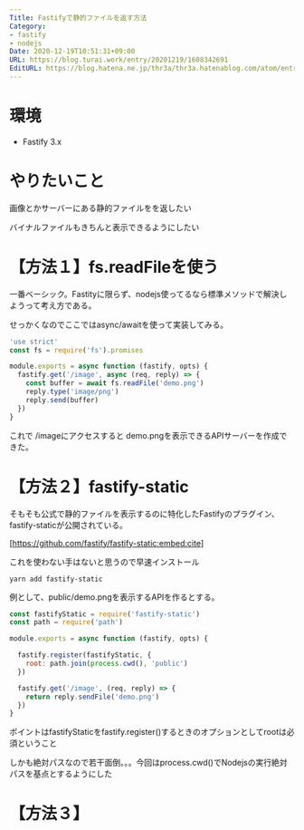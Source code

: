 ```yaml
---
Title: Fastifyで静的ファイルを返す方法
Category:
- fastify
- nodejs
Date: 2020-12-19T10:51:31+09:00
URL: https://blog.turai.work/entry/20201219/1608342691
EditURL: https://blog.hatena.ne.jp/thr3a/thr3a.hatenablog.com/atom/entry/26006613667149576
---
```


# 環境

- Fastify 3.x

# やりたいこと

画像とかサーバーにある静的ファイルをを返したい

バイナルファイルもきちんと表示できるようにしたい

# 【方法１】fs.readFileを使う

一番ベーシック。Fastityに限らず、nodejs使ってるなら標準メソッドで解決しようって考え方である。

せっかくなのでここではasync/awaitを使って実装してみる。

```javascript
'use strict'
const fs = require('fs').promises

module.exports = async function (fastify, opts) {
  fastify.get('/image', async (req, reply) => {
    const buffer = await fs.readFile('demo.png')
    reply.type('image/png')
    reply.send(buffer)
  })  
}
```

これで /imageにアクセスすると demo.pngを表示できるAPIサーバーを作成できた。


# 【方法２】fastify-static

そもそも公式で静的ファイルを表示するのに特化したFastifyのプラグイン、fastify-staticが公開されている。

[https://github.com/fastify/fastify-static:embed:cite]

これを使わない手はないと思うので早速インストール

```
yarn add fastify-static
```

例として、public/demo.pngを表示するAPIを作るとする。

```javascript
const fastifyStatic = require('fastify-static')
const path = require('path')

module.exports = async function (fastify, opts) {

  fastify.register(fastifyStatic, {
    root: path.join(process.cwd(), 'public')
  })

  fastify.get('/image', (req, reply) => {
    return reply.sendFile('demo.png')
  })
}
```

ポイントはfastifyStaticをfastify.register()するときのオプションとしてrootは必須ということ

しかも絶対パスなので若干面倒。。。今回はprocess.cwd()でNodejsの実行絶対パスを基点とするようにした

# 【方法３】
